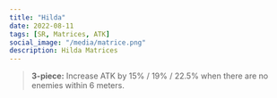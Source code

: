 ```yaml
---
title: "Hilda"
date: 2022-08-11
tags: [SR, Matrices, ATK]
social_image: "/media/matrice.png"
description: Hilda Matrices
---
```


> **3-piece:** Increase ATK by 15% / 19% / 22.5% when there are no enemies within 6 meters.
